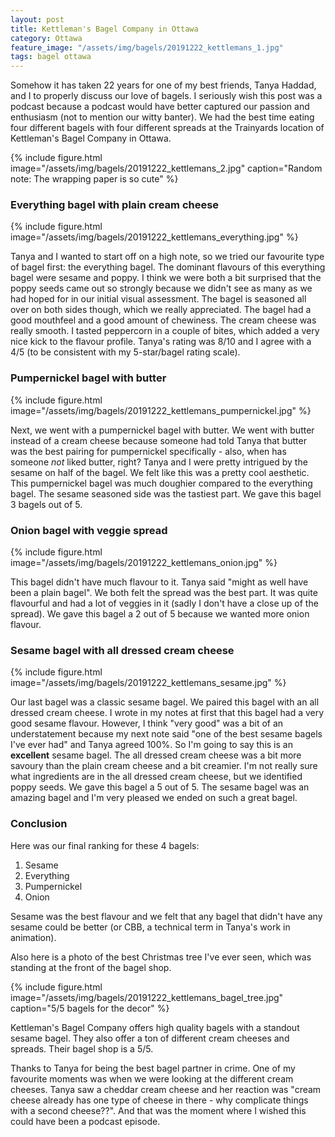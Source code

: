 ```yaml
---
layout: post
title: Kettleman's Bagel Company in Ottawa
category: Ottawa
feature_image: "/assets/img/bagels/20191222_kettlemans_1.jpg"
tags: bagel ottawa
---
```


Somehow it has taken 22 years for one of my best friends, Tanya Haddad, and I to properly discuss our love of bagels. I seriously wish this post was a podcast because a podcast would have better captured our passion and enthusiasm (not to mention our witty banter). We had the best time eating four different bagels with four different spreads at the Trainyards location of Kettleman's Bagel Company in Ottawa.

{% include figure.html image="/assets/img/bagels/20191222_kettlemans_2.jpg" caption="Random note: The wrapping paper is so cute" %}

<h3>Everything bagel with plain cream cheese</h3>

{% include figure.html image="/assets/img/bagels/20191222_kettlemans_everything.jpg" %}

Tanya and I wanted to start off on a high note, so we tried our favourite type of bagel first: the everything bagel. The dominant flavours of this everything bagel were sesame and poppy. I think we were both a bit surprised that the poppy seeds came out so strongly because we didn't see as many as we had hoped for in our initial visual assessment. The bagel is seasoned all over on both sides though, which we really appreciated. The bagel had a good mouthfeel and a good amount of chewiness. The cream cheese was really smooth. I tasted peppercorn in a couple of bites, which added a very nice kick to the flavour profile. Tanya's rating was 8/10 and I agree with a 4/5 (to be consistent with my 5-star/bagel rating scale).

<h3>Pumpernickel bagel with butter</h3>

{% include figure.html image="/assets/img/bagels/20191222_kettlemans_pumpernickel.jpg" %}

Next, we went with a pumpernickel bagel with butter. We went with butter instead of a cream cheese because someone had told Tanya that butter was the best pairing for pumpernickel specifically - also, when has someone *not* liked butter, right? Tanya and I were pretty intrigued by the sesame on half of the bagel. We felt like this was a pretty cool aesthetic. This pumpernickel bagel was much doughier compared to the everything bagel. The sesame seasoned side was the tastiest part. We gave this bagel 3 bagels out of 5.

<h3>Onion bagel with veggie spread</h3>

{% include figure.html image="/assets/img/bagels/20191222_kettlemans_onion.jpg" %}

This bagel didn't have much flavour to it. Tanya said "might as well have been a plain bagel". We both felt the spread was the best part. It was quite flavourful and had a lot of veggies in it (sadly I don't have a close up of the spread). We gave this bagel a 2 out of 5 because we wanted more onion flavour.

<h3>Sesame bagel with all dressed cream cheese</h3>

{% include figure.html image="/assets/img/bagels/20191222_kettlemans_sesame.jpg" %}

Our last bagel was a classic sesame bagel. We paired this bagel with an all dressed cream cheese. I wrote in my notes at first that this bagel had a very good sesame flavour. However, I think "very good" was a bit of an understatement because my next note said "one of the best sesame bagels I've ever had" and Tanya agreed 100%. So I'm going to say this is an **excellent** sesame bagel. The all dressed cream cheese was a bit more savoury than the plain cream cheese and a bit creamier. I'm not really sure what ingredients are in the all dressed cream cheese, but we identified poppy seeds. We gave this bagel a 5 out of 5. The sesame bagel was an amazing bagel and I'm very pleased we ended on such a great bagel.

<h3>Conclusion</h3>
Here was our final ranking for these 4 bagels:

1. Sesame
2. Everything
3. Pumpernickel
4. Onion

Sesame was the best flavour and we felt that any bagel that didn't have any sesame could be better (or CBB, a technical term in Tanya's work in animation).

Also here is a photo of the best Christmas tree I've ever seen, which was standing at the front of the bagel shop.

{% include figure.html image="/assets/img/bagels/20191222_kettlemans_bagel_tree.jpg" caption="5/5 bagels for the decor" %}

Kettleman's Bagel Company offers high quality bagels with a standout sesame bagel. They also offer a ton of different cream cheeses and spreads. Their bagel shop is a 5/5.

Thanks to Tanya for being the best bagel partner in crime. One of my favourite moments was when we were looking at the different cream cheeses. Tanya saw a cheddar cream cheese and her reaction was "cream cheese already has one type of cheese in there - why complicate things with a second cheese??". And that was the moment where I wished this could have been a podcast episode.




